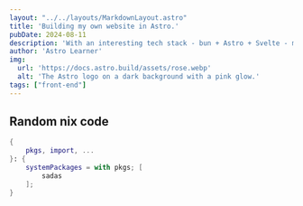 ```yaml
---
layout: "../../layouts/MarkdownLayout.astro"
title: 'Building my own website in Astro.'
pubDate: 2024-08-11
description: 'With an interesting tech stack - bun + Astro + Svelte - my website is now finally live.'
author: 'Astro Learner'
img:
  url: 'https://docs.astro.build/assets/rose.webp'
  alt: 'The Astro logo on a dark background with a pink glow.'
tags: ["front-end"]
---
```


## Random nix code

```nix
{
    pkgs, import, ...
}: {
    systemPackages = with pkgs; [
        sadas
    ];
}
```


